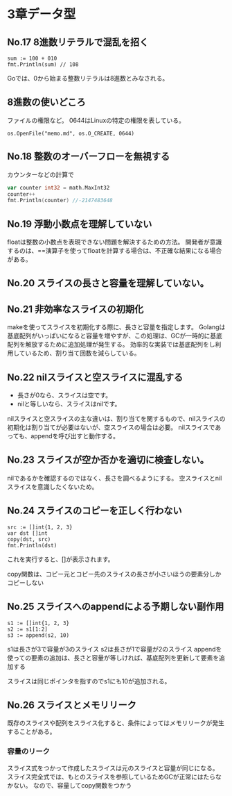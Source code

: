 # 3章データ型
## No.17 8進数リテラルで混乱を招く

```golang
sum := 100 + 010
fmt.Println(sum) // 108
```

Goでは、0から始まる整数リテラルは8進数とみなされる。

## 8進数の使いどころ
ファイルの権限など。
0644はLinuxの特定の権限を表している。
```golang
os.OpenFile("memo.md", os.O_CREATE, 0644)
```

## No.18 整数のオーバーフローを無視する
カウンターなどの計算で

```go
var counter int32 = math.MaxInt32
counter++
fmt.Println(counter) //-2147483648
```

## No.19 浮動小数点を理解していない
floatは整数の小数点を表現できない問題を解決するための方法。
開発者が意識するのは、==演算子を使ってfloatを計算する場合は、不正確な結果になる場合がある。

## No.20 スライスの長さと容量を理解していない。

## No.21 非効率なスライスの初期化

makeを使ってスライスを初期化する際に、長さと容量を指定します。
Golangは基底配列がいっぱいになると容量を増やすが、この処理は、GCが一時的に基底配列を解放するために追加処理が発生する。
効率的な実装では基底配列をし利用しているため、割り当て回数を減らしている。

## No.22 nilスライスと空スライスに混乱する

- 長さが0なら、スライスは空です。
- nilと等しいなら、スライスはnilです。

nilスライスと空スライスの主な違いは、割り当てを関するもので、nilスライスの初期化は割り当てが必要はないが、空スライスの場合は必要。
nilスライスであっても、appendを呼び出すと動作する。

## No.23 スライスが空か否かを適切に検査しない。

nilであるかを確認するのではなく、長さを調べるようにする。
空スライスとnilスライスを意識したくないため。

## No.24 スライスのコピーを正しく行わない

```golang
src := []int{1, 2, 3}
var dst []int
copy(dst, src)
fmt.Println(dst)
```
これを実行すると、[]が表示されます。

copy関数は、コピー元とコピー先のスライスの長さが小さいほうの要素分しかコピーしない

## No.25 スライスへのappendによる予期しない副作用

```golang
s1 := []int{1, 2, 3}
s2 := s1[1:2]
s3 := append(s2, 10)
```
s1は長さが3で容量が3のスライス
s2は長さが1で容量が2のスライス
appendを使っての要素の追加は、長さと容量が等しければ、基底配列を更新して要素を追加する

スライスは同じポインタを指すのでs1にも10が追加される。

## No.26 スライスとメモリリーク
既存のスライスや配列をスライス化すると、条件によってはメモリリークが発生することがある。

### 容量のリーク

スライス式をつかって作成したスライスは元のスライスと容量が同じになる。
スライス完全式では、もとのスライスを参照しているためGCが正常にはたらなかない。
なので、容量してcopy関数をつかう
